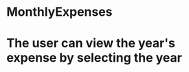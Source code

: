 # MonthlyExpenses
<h1> The user can view the year's expense by selecting the year</h1>
<img src=''/>
